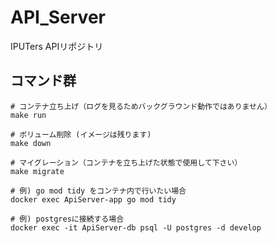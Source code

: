 # API_Server
IPUTers APIリポジトリ

## コマンド群
```shell
# コンテナ立ち上げ（ログを見るためバックグラウンド動作ではありません）
make run

# ボリューム削除 (イメージは残ります)
make down

# マイグレーション（コンテナを立ち上げた状態で使用して下さい）
make migrate

# 例) go mod tidy をコンテナ内で行いたい場合
docker exec ApiServer-app go mod tidy

# 例) postgresに接続する場合
docker exec -it ApiServer-db psql -U postgres -d develop
```